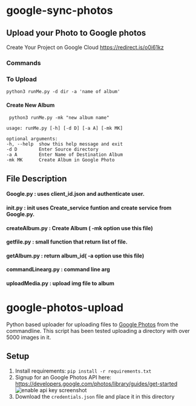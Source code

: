 # google-sync-photos

## Upload your Photo to Google photos

Create Your Project on Google Cloud https://redirect.is/o0i61kz

### Commands

   
  
  ### To Upload
  
    python3 runMe.py -d dir -a 'name of album'
  
  #### Create New Album
  
     python3 runMe.py -mk "new album name"
  
   
   ```
   usage: runMe.py [-h] [-d D] [-a A] [-mk MK]

optional arguments:
  -h, --help  show this help message and exit
  -d D        Enter Source directory
  -a A        Enter Name of Destination Album
  -mk MK      Create Album in Google Photo
   ```
   

## File Description

#### Google.py           : uses client_id.json and authenticate user.

#### init.py             : init uses Create_service funtion and create service from Google.py.

#### createAlbum.py      : Create Album ( -mk option use this file)

#### getfile.py          : small function that return list of file.

#### getAlbum.py         : return album_id( -a option use this file)

#### commandLinearg.py   : command line arg

#### uploadMedia.py      : upload img file to album


# google-photos-upload

Python based uploader for uploading files to [Google Photos](https://photos.google.com/) from the commandline.
This script has been tested uploading a directory with over 5000 images in it.

## Setup

1. Install requirements: `pip install -r requirements.txt`
2. Signup for an Google Photos API here: https://developers.google.com/photos/library/guides/get-started
![enable api key screenshot](assets/enable_api_key.png)
3. Download the `credentials.json` file and place it in this directory




